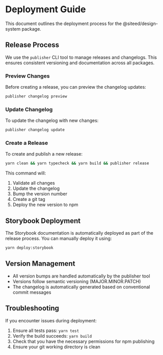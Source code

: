 # Deployment Guide

This document outlines the deployment process for the @siteed/design-system package.

## Release Process

We use the `publisher` CLI tool to manage releases and changelogs. This ensures consistent versioning and documentation across all packages.

### Preview Changes

Before creating a release, you can preview the changelog updates:

```bash
publisher changelog preview
```

### Update Changelog

To update the changelog with new changes:

```bash
publisher changelog update
```

### Create a Release

To create and publish a new release:

```bash
yarn clean && yarn typecheck && yarn build && publisher release
```

This command will:
1. Validate all changes
2. Update the changelog
3. Bump the version number
4. Create a git tag
5. Deploy the new version to npm

## Storybook Deployment

The Storybook documentation is automatically deployed as part of the release process. You can manually deploy it using:

```bash
yarn deploy:storybook
```

## Version Management

- All version bumps are handled automatically by the publisher tool
- Versions follow semantic versioning (MAJOR.MINOR.PATCH)
- The changelog is automatically generated based on conventional commit messages

## Troubleshooting

If you encounter issues during deployment:

1. Ensure all tests pass: `yarn test`
2. Verify the build succeeds: `yarn build`
3. Check that you have the necessary permissions for npm publishing
4. Ensure your git working directory is clean 
